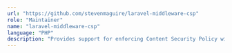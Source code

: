 ```yaml
---
url: "https://github.com/stevenmaguire/laravel-middleware-csp"
role: "Maintainer"
name: "laravel-middleware-csp"
language: "PHP"
description: "Provides support for enforcing Content Security Policy with headers in Laravel responses"
---
```

